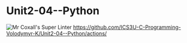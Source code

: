 # Unit2-04--Python
![Mr Coxall's Super Linter](https://github.com/ICS3U-C-Programming-Volodymyr-K/Unit2-04--Python/workflows/Mr%20Coxall's%20Super%20Linter/badge.svg)
https://github.com/ICS3U-C-Programming-Volodymyr-K/Unit2-04--Python/actions/

